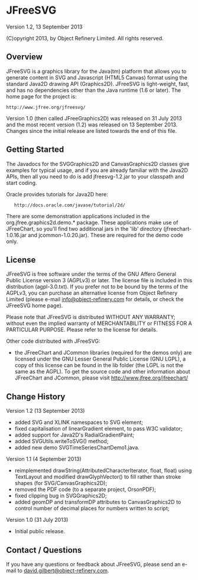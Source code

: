 JFreeSVG
========

Version 1.2, 13 September 2013

(C)opyright 2013, by Object Refinery Limited.  All rights reserved.


Overview
--------
JFreeSVG is a graphics library for the Java(tm) platform that allows you to generate content in SVG and Javascript (HTML5 Canvas) format using the standard Java2D drawing API (Graphics2D).  JFreeSVG is light-weight, fast, and has no dependencies other than the Java runtime (1.6 or later).  The home page for the project is:

    http://www.jfree.org/jfreesvg/

Version 1.0 (then called JFreeGraphics2D) was released on 31 July 2013 and the most recent version (1.2) was released on 13 September 2013.  Changes since the initial release are listed towards the end of this file.


Getting Started
---------------
The Javadocs for the SVGGraphics2D and CanvasGraphics2D classes give examples for typical usage, and if you are already familiar with the Java2D APIs, then all you need to do is add jfreesvg-1.2.jar to your classpath and start coding.

Oracle provides tutorials for Java2D here:

       http://docs.oracle.com/javase/tutorial/2d/

There are some demonstration applications included in the org.jfree.graphics2d.demo.* package.  These applications make use of JFreeChart, so you'll find two additional jars in the 'lib' directory (jfreechart-1.0.16.jar and jcommon-1.0.20.jar).  These are required for the demo code only.


License
-------
JFreeSVG is free software under the terms of the GNU Affero General Public License version 3 (AGPLv3) or later.  The license file is included in this distribution (agpl-3.0.txt).  If you prefer not to be bound by the terms of the AGPLv3, you can purchase an alternative license from Object Refinery Limited (please e-mail info@object-refinery.com for details, or check the JFreeSVG home page).

Please note that JFreeSVG is distributed WITHOUT ANY WARRANTY; without even the implied warranty of MERCHANTABILITY or FITNESS FOR A PARTICULAR PURPOSE.  Please refer to the license for details.

Other code distributed with JFreeSVG:

- the JFreeChart and JCommon libraries (required for the demos only) are licensed under the GNU Lesser General Public License (GNU LGPL), a copy of this license can be found in the lib folder (the LGPL is not the same as the AGPL).  To get the source code and other information about JFreeChart and JCommon, please visit http://www.jfree.org/jfreechart/ 


Change History
--------------

Version 1.2 (13 September 2013)
- added SVG and XLINK namespaces to SVG element;
- fixed capitalisation of linearGradient element, to pass W3C validator;
- added support for Java2D's RadialGradientPaint;
- added SVGUtils.writeToSVG() method; 
- added new demo SVGTimeSeriesChartDemo1.java.

Version 1.1 (4 September 2013)
- reimplemented drawString(AttributedCharacterIterator, float, float) using TextLayout and modified drawGlyphVector() to fill rather than stroke shapes (for SVG/CanvasGraphics2D);
- removed the PDF code (to a separate project, OrsonPDF);
- fixed clipping bug in SVGGraphics2D;
- added geomDP and transformDP attributes to CanvasGraphics2D to control number of decimal places for numbers written to script; 

Version 1.0 (31 July 2013)
- Initial public release.


Contact / Questions
-------------------
If you have any questions or feedback about JFreeSVG, please send an e-mail to david.gilbert@object-refinery.com.
